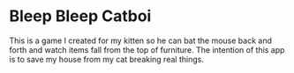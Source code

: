 # Bleep Bleep Catboi

This is a game I created for my kitten so he can bat the mouse back and forth and watch items fall from the top of furniture.  The intention of this app is to save my house from my cat breaking real things.